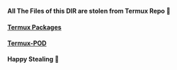 **All The Files of this DIR are stolen from Termux Repo 🐸**

#### [Termux Packages](https://github.com/termux/termux-packages)
#### [Termux-POD](https://github.com/Termux-pod/termux-pod)


**Happy Stealing 🐸**
